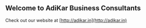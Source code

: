 ## Welcome to **AdiKar Business Consultants**

Check out our website at [http://adikar.in](http://adikar.in)
